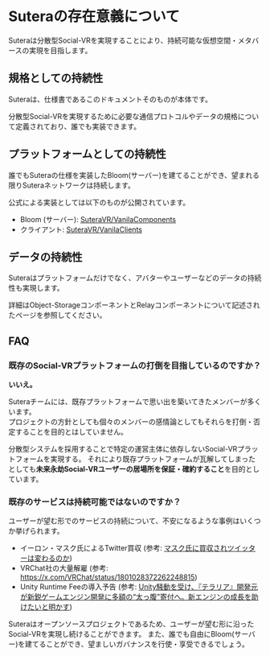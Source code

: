 # Suteraの存在意義について

Suteraは分散型Social-VRを実現することにより、持続可能な仮想空間・メタバースの実現を目指します。

## 規格としての持続性

Suteraは、仕様書であるこのドキュメントそのものが本体です。

分散型Social-VRを実現するために必要な通信プロトコルやデータの規格について定義されており、誰でも実装できます。

## プラットフォームとしての持続性

誰でもSuteraの仕様を実装したBloom(サーバー)を建てることができ、望まれる限りSuteraネットワークは持続します。

公式による実装としては以下のものが公開されています。
- Bloom (サーバー): [SuteraVR/VanilaComponents](https://github.com/SuteraVR/VanilaComponents)
- クライアント: [SuteraVR/VanilaClients](https://github.com/SuteraVR/VanilaClients)

## データの持続性

Suteraはプラットフォームだけでなく、アバターやユーザーなどのデータの持続性も実現します。

詳細はObject-StorageコンポーネントとRelayコンポーネントについて記述されたページを参照してください。

## FAQ

### 既存のSocial-VRプラットフォームの打倒を目指しているのですか？

**いいえ。**

Suteraチームには、既存プラットフォームで思い出を築いてきたメンバーが多くいます。  
プロジェクトの方針としても個々のメンバーの感情論としてもそれらを打倒・否定することを目的とはしていません。

分散型システムを採用することで特定の運営主体に依存しないSocial-VRプラットフォームを実現する。
それにより既存プラットフォームが瓦解してしまったとしても**未来永劫Social-VRユーザーの居場所を保証・確約すること**を目的としています。

### 既存のサービスは持続可能ではないのですか？

ユーザーが望む形でのサービスの持続について、不安になるような事例はいくつか挙げられます。

- イーロン・マスク氏によるTwitter買収 (参考: [マスク氏に買収されツイッターは変わるのか](https://www.bbc.com/japanese/features-and-analysis-61227037))
- VRChat社の大量解雇 (参考: https://x.com/VRChat/status/1801028372262248815)
- Unity Runtime Feeの導入予告 (参考: [Unity騒動を受け、『テラリア』開発元が新鋭ゲームエンジン開発に多額の“太っ腹”寄付へ。新エンジンの成長を助けたいと明かす](https://automaton-media.com/articles/newsjp/20230920-265086/))

Suteraはオープンソースプロジェクトであるため、ユーザーが望む形に沿ったSocial-VRを実現し続けることができます。
また、誰でも自由にBloom(サーバー)を建てることができ、望ましいガバナンスを行使・享受できるでしょう。
